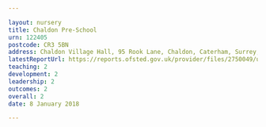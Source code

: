 ```yaml
---

layout: nursery
title: Chaldon Pre-School
urn: 122405
postcode: CR3 5BN
address: Chaldon Village Hall, 95 Rook Lane, Chaldon, Caterham, Surrey, CR3 5BN
latestReportUrl: https://reports.ofsted.gov.uk/provider/files/2750049/urn/122405.pdf
teaching: 2
development: 2
leadership: 2
outcomes: 2
overall: 2
date: 8 January 2018

---
```

